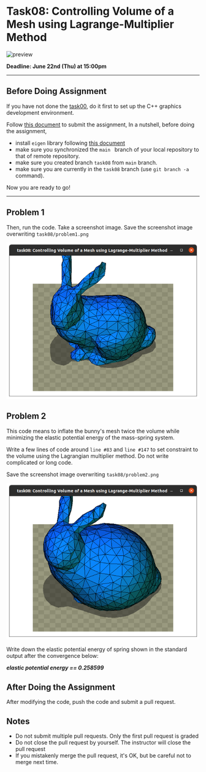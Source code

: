 # Task08: Controlling Volume of a Mesh using Lagrange-Multiplier Method

![preview](preview.png)

**Deadline: June 22nd (Thu) at 15:00pm**

----

## Before Doing Assignment

If you have not done the [task00](../task00), do it first to set up the C++ graphics development environment.

Follow [this document](../doc/submit.md) to submit the assignment, In a nutshell, before doing the assignment,

- install `eigen` library following  [this document](../doc/setup_eigen.md)
- make sure you synchronized the `main ` branch of your local repository  to that of remote repository.
- make sure you created branch `task08` from `main` branch.
- make sure you are currently in the `task08` branch (use `git branch -a` command).

Now you are ready to go!

---

## Problem 1

Then, run the code. Take a screenshot image. 
Save the screenshot image overwriting `task08/problem1.png`

![problem1](problem1.png)


## Problem 2

This code means to inflate the bunny's mesh twice the volume while minimizing the elastic potential energy of the mass-spring system.
 
Write a few lines of code around `line #83` and `line #147` to set constraint to the volume using the Lagrangian multiplier method. Do not write complicated or long code.  

Save the screenshot image overwriting `task08/problem2.png`

![problem2](problem2.png)

Write down the elastic potential energy of spring shown in the standard output after the convergence below: 

***elastic potential energy == 0.258599***

## After Doing the Assignment

After modifying the code, push the code and submit a pull request.


## Notes

- Do not submit multiple pull requests. Only the first pull request is graded
- Do not close the pull request by yourself. The instructor will close the pull request
- If you mistakenly merge the pull request, it's OK, but be careful not to merge next time. 
